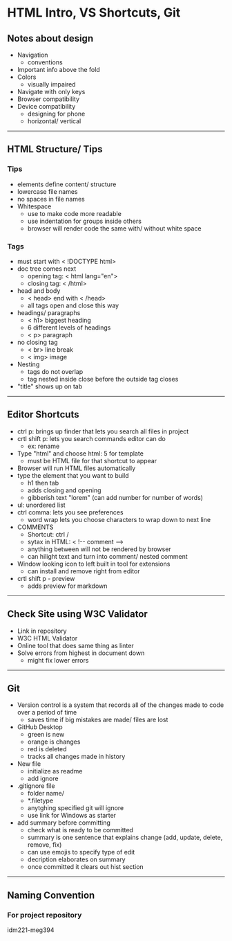 # HTML Intro, VS Shortcuts, Git
## Notes about design
- Navigation
  - conventions
- Important info above the fold
- Colors
  - visually impaired
- Navigate with only keys
- Browser compatibility
- Device compatibility
  - designing for phone
  - horizontal/ vertical
---
## HTML Structure/ Tips
### Tips
- elements define content/ structure
- lowercase file names
- no spaces in file names
- Whitespace
  - use to make code more readable
  - use indentation for groups inside others
  - browser will render code the same with/ without white space
### Tags
- must start with < !DOCTYPE html>
- doc tree comes next
  - opening tag: < html lang="en">
  - closing tag: < /html>
- head and body
  - < head> end with < /head>
  - all tags open and close this way
- headings/ paragraphs
  - < h1> biggest heading
  - 6 different levels of headings
  - < p> paragraph
- no closing tag
  - < br> line break
  - < img> image
- Nesting
  - tags do not overlap
  - tag nested inside close before the outside tag closes
- "title" shows up on tab
---
## Editor Shortcuts
- ctrl p: brings up finder that lets you search all files in project
- crtl shift p: lets you search commands editor can do
  - ex: rename
- Type "html" and choose html: 5 for template
  - must be HTML file for that shortcut to appear
- Browser will run HTML files automatically
- type the element that you want to build
  - h1 then tab
  - adds closing and opening
  - gibberish text "lorem" (can add number for number of words)
- ul: unordered list
- ctrl comma: lets you see preferences
  - word wrap lets you choose characters to wrap down to next line
- COMMENTS
  - Shortcut: ctrl /
  - sytax in HTML: < !-- comment -->
  - anything between will not be rendered by browser
  - can hilight text and turn into comment/ nested comment
- Window looking icon to left built in tool for extensions
  - can install and remove right from editor
- crtl shift p - preview
  - adds preview for markdown
---
## Check Site using W3C Validator 
- Link in repository
- W3C HTML Validator
- Online tool that does same thing as linter
- Solve errors from highest in document down
  - might fix lower errors
---
## Git
- Version control is a system that records all of the changes made to code over a period of time
  - saves time if big mistakes are made/ files are lost
- GitHub Desktop
  - green is new
  - orange is changes
  - red is deleted
  - tracks all changes made in history
- New file
  - initialize as readme
  - add ignore
- .gitignore file
  - folder name/
  - *.filetype
  - anytghing specified git will ignore
  - use link for Windows as starter
- add summary before committing
  - check what is ready to be committed
  - summary is one sentence that explains change (add, update, delete, remove, fix)
  - can use emojis to specify type of edit
  - decription elaborates on summary
  - once committed it clears out hist section
---
## Naming Convention
### For project repository
idm221-meg394
